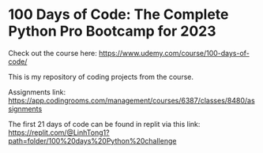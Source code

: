 # 100 Days of Code: The Complete Python Pro Bootcamp for 2023

Check out the course here: https://www.udemy.com/course/100-days-of-code/

This is my repository of coding projects from the course.

Assignments link: https://app.codingrooms.com/management/courses/6387/classes/8480/assignments

The first 21 days of code can be found in replit via this link: https://replit.com/@LinhTong1?path=folder/100%20days%20Python%20challenge
